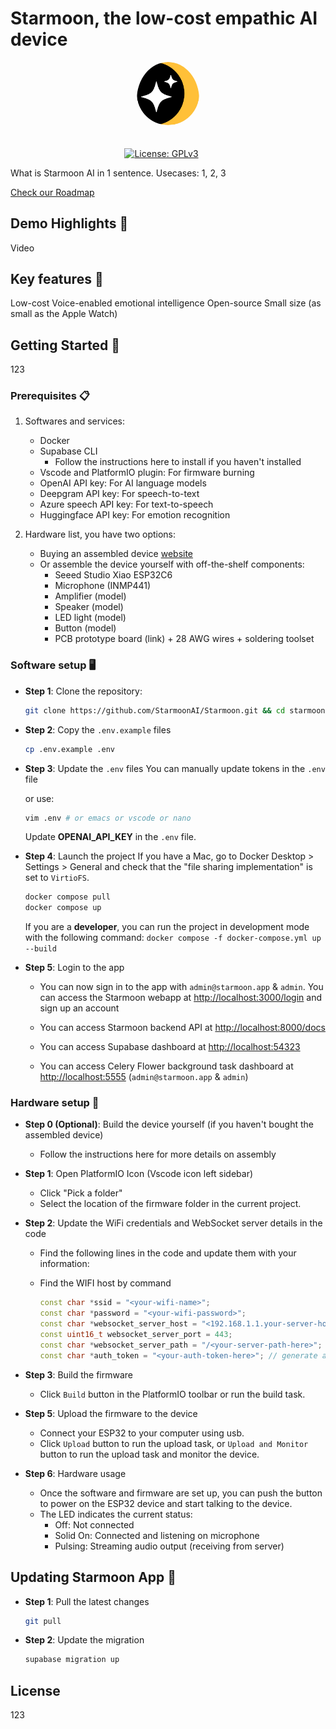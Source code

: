 # Starmoon, the low-cost empathic AI device

<div align="center">
    <img src="./logo.png" alt="Starmoon-logo" width="20%"  style="border-radius: 50%; padding-bottom: 20px"/>


<!-- [![Discord Follow](https://dcbadge.vercel.app/api/server/HUpRgp2HG8?style=flat)](https://discord.gg/HUpRgp2HG8) -->
[![License: GPLv3](https://img.shields.io/badge/license-GPLv3-blue)](https://www.gnu.org/licenses/gpl-3.0.en.html)&ensp;&ensp;&ensp;
<!-- [![GitHub Repo stars](https://img.shields.io/github/stars/quivrhq/quivr?style=social)](https://github.com/quivrhq/quivr) -->
<!-- [![Twitter Follow](https://img.shields.io/twitter/follow/StanGirard?style=social)](https://twitter.com/_StanGirard) -->

</div>

What is Starmoon AI in 1 sentence.
Usecases: 1, 2, 3

[Check our Roadmap](www.starmoon.ai)
<!-- custom voice clone, RAG, agent -->

## Demo Highlights 🎥

Video

## Key features 🎯

Low-cost
Voice-enabled emotional intelligence
Open-source
Small size (as small as the Apple Watch)

## Getting Started 🚀

123

### Prerequisites 📋

1. Softwares and services:
   - Docker
   - Supabase CLI
     - Follow the instructions here to install if you haven't installed
   - Vscode and PlatformIO plugin: For firmware burning
   - OpenAI API key: For AI language models
   - Deepgram API key: For speech-to-text
   - Azure speech API key: For text-to-speech
   - Huggingface API key: For emotion recognition

2. Hardware list, you have two options:
   - Buying an assembled device [website](https://www.starmoon.app)
   - Or assemble the device yourself with off-the-shelf components:
      - Seeed Studio Xiao ESP32C6
      - Microphone (INMP441)
      - Amplifier (model)
      - Speaker (model)
      - LED light (model)
      - Button (model)
      - PCB prototype board (link) + 28 AWG wires + soldering toolset

### Software setup 🖥️

- **Step 1**: Clone the repository:

  ```bash
  git clone https://github.com/StarmoonAI/Starmoon.git && cd starmoon
  ```

- **Step 2**: Copy the `.env.example` files

  ```bash
  cp .env.example .env
  ```

- **Step 3**: Update the `.env` files
  You can manually update tokens in the `.env` file

  or use:

  ```bash
  vim .env # or emacs or vscode or nano
  ```

  Update **OPENAI_API_KEY** in the `.env` file.

- **Step 4**: Launch the project
  If you have a Mac, go to Docker Desktop > Settings > General and check that the "file sharing implementation" is set to `VirtioFS`.

  ```bash
  docker compose pull
  docker compose up
  ```

  If you are a **developer**, you can run the project in development mode with the following command: `docker compose -f docker-compose.yml up --build`

- **Step 5**: Login to the app

  - You can now sign in to the app with `admin@starmoon.app` & `admin`. You can access the Starmoon webapp at [http://localhost:3000/login](http://localhost:3000/login) and sign up an account

  - You can access Starmoon backend API at [http://localhost:8000/docs](http://localhost:8000/docs)

  - You can access Supabase dashboard at [http://localhost:54323](http://localhost:54323)
  
  - You can access Celery Flower background task dashboard at [http://localhost:5555](http://localhost:5555) (`admin@starmoon.app` & `admin`)

### Hardware setup 🧰

- **Step 0 (Optional)**: Build the device yourself (if you haven't bought the assembled device)
  - Follow the instructions here for more details on assembly

- **Step 1**: Open PlatformIO Icon (Vscode icon left sidebar)
  - Click "Pick a folder"
  - Select the location of the firmware folder in the current project.

- **Step 2**: Update the WiFi credentials and WebSocket server details in the code
  - Find the following lines in the code and update them with your information:
  - Find the WIFI host by command

    ```cpp
    const char *ssid = "<your-wifi-name>";
    const char *password = "<your-wifi-password>";
    const char *websocket_server_host = "<192.168.1.1.your-server-host>";
    const uint16_t websocket_server_port = 443;
    const char *websocket_server_path = "/<your-server-path-here>";
    const char *auth_token = "<your-auth-token-here>"; // generate auth-token in your starmoon account
    ```

- **Step 3**: Build the firmware
  - Click `Build` button in the PlatformIO toolbar or run the build task.

- **Step 5**: Upload the firmware to the device
  - Connect your ESP32 to your computer using usb.
  - Click `Upload` button to run the upload task, or `Upload and Monitor` button to run the upload task and monitor the device.
  
- **Step 6**: Hardware usage
  - Once the software and firmware are set up, you can push the button to power on the ESP32 device and start talking to the device.
  - The LED indicates the current status:
    - Off: Not connected
    - Solid On: Connected and listening on microphone
    - Pulsing: Streaming audio output (receiving from server)
  
## Updating Starmoon App 🚀

- **Step 1**: Pull the latest changes

  ```bash
  git pull
  ```

- **Step 2**: Update the migration

  ```bash
  supabase migration up
  ```


## License

123

